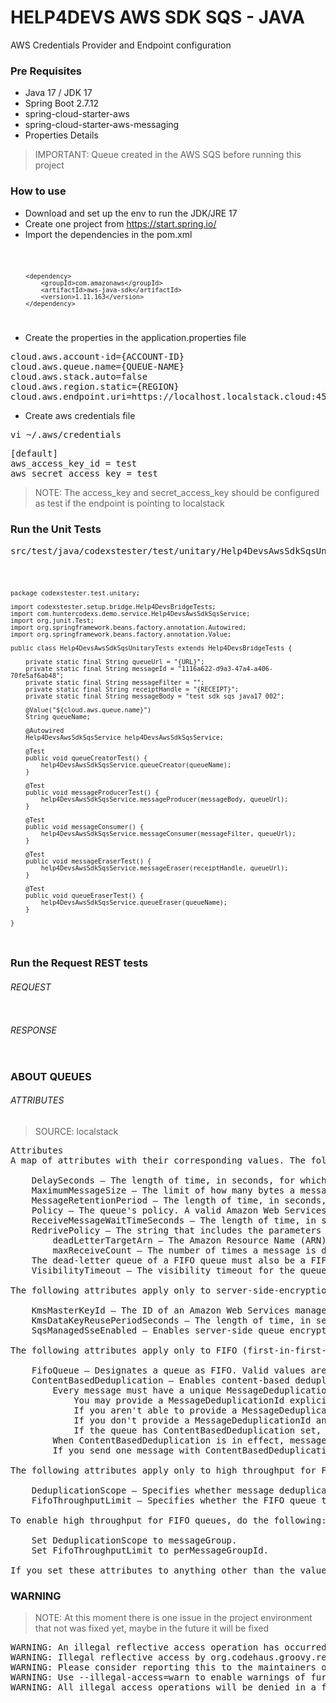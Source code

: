 # HELP4DEVS AWS SDK SQS - JAVA
AWS Credentials Provider and Endpoint configuration

### Pre Requisites

- Java 17 / JDK 17
- Spring Boot 2.7.12
- spring-cloud-starter-aws
- spring-cloud-starter-aws-messaging
- Properties Details

> IMPORTANT: Queue created in the AWS SQS before running this project

### How to use

- Download and set up the env to run the JDK/JRE 17
- Create one project from https://start.spring.io/
- Import the dependencies in the pom.xml

<code>

		<dependency>
			<groupId>com.amazonaws</groupId>
			<artifactId>aws-java-sdk</artifactId>
			<version>1.11.163</version>
		</dependency>

</code>

- Create the properties in the application.properties file

<pre>
cloud.aws.account-id={ACCOUNT-ID}
cloud.aws.queue.name={QUEUE-NAME}
cloud.aws.stack.auto=false
cloud.aws.region.static={REGION}
cloud.aws.endpoint.uri=https://localhost.localstack.cloud:4566/ or http://localhost:4566
</pre>

- Create aws credentials file

<pre>
vi ~/.aws/credentials
</pre>

<pre>
[default]
aws_access_key_id = test
aws_secret_access_key = test
</pre>

> NOTE: The access_key and secret_access_key should be configured as test if the endpoint is pointing to localstack

### Run the Unit Tests

<pre>
src/test/java/codexstester/test/unitary/Help4DevsAwsSdkSqsUnitaryTests.java
</pre>

<code>

    package codexstester.test.unitary;
    
    import codexstester.setup.bridge.Help4DevsBridgeTests;
    import com.huntercodexs.demo.service.Help4DevsAwsSdkSqsService;
    import org.junit.Test;
    import org.springframework.beans.factory.annotation.Autowired;
    import org.springframework.beans.factory.annotation.Value;
    
    public class Help4DevsAwsSdkSqsUnitaryTests extends Help4DevsBridgeTests {
    
        private static final String queueUrl = "{URL}";
        private static final String messageId = "1116a622-d9a3-47a4-a406-70fe5af6ab48";
        private static final String messageFilter = "";
        private static final String receiptHandle = "{RECEIPT}";
        private static final String messageBody = "test sdk sqs java17 002";
    
        @Value("${cloud.aws.queue.name}")
        String queueName;
    
        @Autowired
        Help4DevsAwsSdkSqsService help4DevsAwsSdkSqsService;
    
        @Test
        public void queueCreatorTest() {
            help4DevsAwsSdkSqsService.queueCreator(queueName);
        }
    
        @Test
        public void messageProducerTest() {
            help4DevsAwsSdkSqsService.messageProducer(messageBody, queueUrl);
        }
    
        @Test
        public void messageConsumer() {
            help4DevsAwsSdkSqsService.messageConsumer(messageFilter, queueUrl);
        }
    
        @Test
        public void messageEraserTest() {
            help4DevsAwsSdkSqsService.messageEraser(receiptHandle, queueUrl);
        }
    
        @Test
        public void queueEraserTest() {
            help4DevsAwsSdkSqsService.queueEraser(queueName);
        }
    
    }

</code>

### Run the Request REST tests

###### REQUEST

<pre>
</pre>

###### RESPONSE

<pre>
</pre>

### ABOUT QUEUES

###### ATTRIBUTES

> SOURCE: localstack

<pre>
Attributes
A map of attributes with their corresponding values. The following lists the names, descriptions, and values of the special request parameters that the CreateQueue action uses:

    DelaySeconds – The length of time, in seconds, for which the delivery of all messages in the queue is delayed. Valid values: An integer from 0 to 900 seconds (15 minutes). Default: 0.
    MaximumMessageSize – The limit of how many bytes a message can contain before Amazon SQS rejects it. Valid values: An integer from 1,024 bytes (1 KiB) to 262,144 bytes (256 KiB). Default: 262,144 (256 KiB).
    MessageRetentionPeriod – The length of time, in seconds, for which Amazon SQS retains a message. Valid values: An integer from 60 seconds (1 minute) to 1,209,600 seconds (14 days). Default: 345,600 (4 days).
    Policy – The queue's policy. A valid Amazon Web Services policy. For more information about policy structure, see Overview of Amazon Web Services IAM Policies in the Amazon IAM User Guide.
    ReceiveMessageWaitTimeSeconds – The length of time, in seconds, for which a ReceiveMessage action waits for a message to arrive. Valid values: An integer from 0 to 20 (seconds). Default: 0.
    RedrivePolicy – The string that includes the parameters for the dead-letter queue functionality of the source queue as a JSON object. For more information about the redrive policy and dead-letter queues, see Using Amazon SQS Dead-Letter Queues in the Amazon SQS Developer Guide.
        deadLetterTargetArn – The Amazon Resource Name (ARN) of the dead-letter queue to which Amazon SQS moves messages after the value of maxReceiveCount is exceeded.
        maxReceiveCount – The number of times a message is delivered to the source queue before being moved to the dead-letter queue. When the ReceiveCount for a message exceeds the maxReceiveCount for a queue, Amazon SQS moves the message to the dead-letter-queue.
    The dead-letter queue of a FIFO queue must also be a FIFO queue. Similarly, the dead-letter queue of a standard queue must also be a standard queue.
    VisibilityTimeout – The visibility timeout for the queue, in seconds. Valid values: An integer from 0 to 43,200 (12 hours). Default: 30. For more information about the visibility timeout, see Visibility Timeout in the Amazon SQS Developer Guide.

The following attributes apply only to server-side-encryption:

    KmsMasterKeyId – The ID of an Amazon Web Services managed customer master key (CMK) for Amazon SQS or a custom CMK. For more information, see Key Terms. While the alias of the Amazon Web Services managed CMK for Amazon SQS is always alias/aws/sqs, the alias of a custom CMK can, for example, be alias/MyAlias . For more examples, see KeyId in the Key Management Service API Reference.
    KmsDataKeyReusePeriodSeconds – The length of time, in seconds, for which Amazon SQS can reuse a data key to encrypt or decrypt messages before calling KMS again. An integer representing seconds, between 60 seconds (1 minute) and 86,400 seconds (24 hours). Default: 300 (5 minutes). A shorter time period provides better security but results in more calls to KMS which might incur charges after Free Tier. For more information, see How Does the Data Key Reuse Period Work?.
    SqsManagedSseEnabled – Enables server-side queue encryption using SQS owned encryption keys. Only one server-side encryption option is supported per queue (e.g. SSE-KMS or SSE-SQS).

The following attributes apply only to FIFO (first-in-first-out) queues:

    FifoQueue – Designates a queue as FIFO. Valid values are true and false. If you don't specify the FifoQueue attribute, Amazon SQS creates a standard queue. You can provide this attribute only during queue creation. You can't change it for an existing queue. When you set this attribute, you must also provide the MessageGroupId for your messages explicitly. For more information, see FIFO queue logic in the Amazon SQS Developer Guide.
    ContentBasedDeduplication – Enables content-based deduplication. Valid values are true and false. For more information, see Exactly-once processing in the Amazon SQS Developer Guide. Note the following:
        Every message must have a unique MessageDeduplicationId.
            You may provide a MessageDeduplicationId explicitly.
            If you aren't able to provide a MessageDeduplicationId and you enable ContentBasedDeduplication for your queue, Amazon SQS uses a SHA-256 hash to generate the MessageDeduplicationId using the body of the message (but not the attributes of the message).
            If you don't provide a MessageDeduplicationId and the queue doesn't have ContentBasedDeduplication set, the action fails with an error.
            If the queue has ContentBasedDeduplication set, your MessageDeduplicationId overrides the generated one.
        When ContentBasedDeduplication is in effect, messages with identical content sent within the deduplication interval are treated as duplicates and only one copy of the message is delivered.
        If you send one message with ContentBasedDeduplication enabled and then another message with a MessageDeduplicationId that is the same as the one generated for the first MessageDeduplicationId, the two messages are treated as duplicates and only one copy of the message is delivered.

The following attributes apply only to high throughput for FIFO queues:

    DeduplicationScope – Specifies whether message deduplication occurs at the message group or queue level. Valid values are messageGroup and queue.
    FifoThroughputLimit – Specifies whether the FIFO queue throughput quota applies to the entire queue or per message group. Valid values are perQueue and perMessageGroupId. The perMessageGroupId value is allowed only when the value for DeduplicationScope is messageGroup.

To enable high throughput for FIFO queues, do the following:

    Set DeduplicationScope to messageGroup.
    Set FifoThroughputLimit to perMessageGroupId.

If you set these attributes to anything other than the values shown for enabling high throughput, normal throughput is in effect and deduplication occurs as specified. For information on throughput quotas, see Quotas related to messages in the Amazon SQS Developer Guide.
</pre>

### WARNING

> NOTE: At this moment there is one issue in the project environment that not
> was fixed yet, maybe in the future it will be fixed

<pre>
WARNING: An illegal reflective access operation has occurred
WARNING: Illegal reflective access by org.codehaus.groovy.reflection.CachedClass (file:/home/jereelton/.m2/repository/org/codehaus/groovy/groovy/2.5.13/groovy-2.5.13.jar) to method java.lang.Object.finalize()
WARNING: Please consider reporting this to the maintainers of org.codehaus.groovy.reflection.CachedClass
WARNING: Use --illegal-access=warn to enable warnings of further illegal reflective access operations
WARNING: All illegal access operations will be denied in a future release
</pre>


